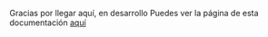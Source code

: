 Gracias por llegar aquí, en desarrollo
Puedes ver la página de esta documentación [aquí](https://ruckysolis.github.io/derechoydesarrollo/)
